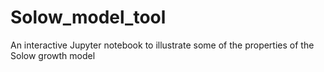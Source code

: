 # Solow_model_tool
An interactive Jupyter notebook to illustrate some of the properties of the Solow growth model
